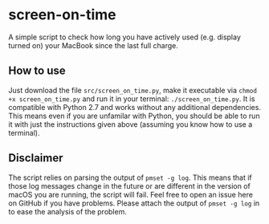 # screen-on-time
A simple script to check how long you have actively used (e.g. display turned on) your MacBook since the last full charge.

## How to use
Just download the file ``src/screen_on_time.py``, make it executable via ``chmod +x screen_on_time.py`` and run it in your terminal: ``./screen_on_time.py``.
It is compatible with Python 2.7 and works without any additional dependencies. 
This means even if you are unfamilar with Python, you should be able to run it with just the instructions given above (assuming you know how to use a terminal).

## Disclaimer
The script relies on parsing the output of ``pmset -g log``.
This means that if those log messages change in the future or are different in the version of macOS you are running, the script will fail. 
Feel free to open an issue here on GitHub if you have problems.
Please attach the output of ``pmset -g log`` in to ease the analysis of the problem.